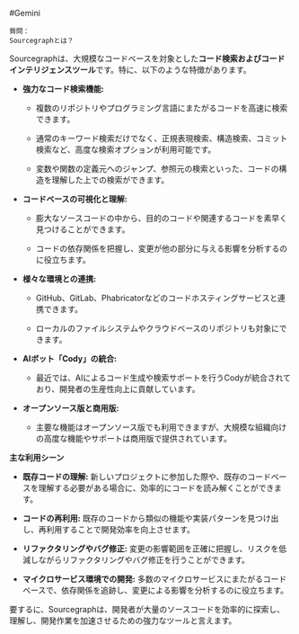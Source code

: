 #Gemini 

```
質問：
Sourcegraphとは？
```

Sourcegraphは、大規模なコードベースを対象とした**コード検索およびコードインテリジェンスツール**です。特に、以下のような特徴があります。

- **強力なコード検索機能:**
    
    - 複数のリポジトリやプログラミング言語にまたがるコードを高速に検索できます。
        
    - 通常のキーワード検索だけでなく、正規表現検索、構造検索、コミット検索など、高度な検索オプションが利用可能です。
        
    - 変数や関数の定義元へのジャンプ、参照元の検索といった、コードの構造を理解した上での検索ができます。
        
- **コードベースの可視化と理解:**
    
    - 膨大なソースコードの中から、目的のコードや関連するコードを素早く見つけることができます。
        
    - コードの依存関係を把握し、変更が他の部分に与える影響を分析するのに役立ちます。
        
- **様々な環境との連携:**
    
    - GitHub、GitLab、Phabricatorなどのコードホスティングサービスと連携できます。
        
    - ローカルのファイルシステムやクラウドベースのリポジトリも対象にできます。
        
- **AIボット「Cody」の統合:**
    
    - 最近では、AIによるコード生成や検索サポートを行うCodyが統合されており、開発者の生産性向上に貢献しています。
        
- **オープンソース版と商用版:**
    
    - 主要な機能はオープンソース版でも利用できますが、大規模な組織向けの高度な機能やサポートは商用版で提供されています。
        

**主な利用シーン**

- **既存コードの理解:** 新しいプロジェクトに参加した際や、既存のコードベースを理解する必要がある場合に、効率的にコードを読み解くことができます。
    
- **コードの再利用:** 既存のコードから類似の機能や実装パターンを見つけ出し、再利用することで開発効率を向上させます。
    
- **リファクタリングやバグ修正:** 変更の影響範囲を正確に把握し、リスクを低減しながらリファクタリングやバグ修正を行うことができます。
    
- **マイクロサービス環境での開発:** 多数のマイクロサービスにまたがるコードベースで、依存関係を追跡し、変更による影響を分析するのに役立ちます。
    

要するに、Sourcegraphは、開発者が大量のソースコードを効率的に探索し、理解し、開発作業を加速させるための強力なツールと言えます。

